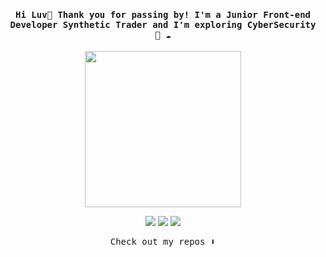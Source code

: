 
<h4 align="center"><samp> Hi Luv👋  Thank you for passing by! I'm a Junior Front-end Developer Synthetic Trader  and I'm exploring CyberSecurity 🐍 ☁️ </samp></h4>

<p align="center">
  <img width="250" src="https://media.giphy.com/media/jIgXf4hgbHCeKiXpvt/giphy.gif">
</p>


<p align="center">
<a href= "https://dev.to/ari_hacks"><img src="https://img.icons8.com/windows/32/000000/dev.png"/></a>
<a href= "https://twitter.com/ari_hacks"><img src="https://img.icons8.com/material-outlined/32/000000/twitter.png"/></a>
<a href= "https://ko-fi.com/ari_hacks"><img src="https://img.icons8.com/pastel-glyph/32/000000/like--v1.png"/></a>
</p>

<p align="center"><samp>
Check out my repos ⬇️  
  </samp>
</p>

<!-- ![](https://visitor-badge.glitch.me/badge?page_id=ari-hacks.ari-hacks)
 -->
<!--
**ari-hacks/ari-hacks** is a ✨ _special_ ✨ repository because its `README.md` (this file) appears on your GitHub profile.

#ABOUT ME

- 🔭 I’m currently working on .. MNK
- 🌱 I’m currently learning ...NHJ
- 👯 I’m looking to collaborate on .HH..
- 🤔 I’m looking for help with ...
- 💬 Ask me about ...JJ
- 📫 How to reach me: ...
- 😄 Pronouns: ...
- ⚡ Fun fact: ...
-->
